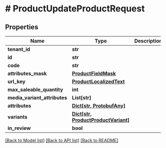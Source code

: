 # # ProductUpdateProductRequest


## Properties 


Name | Type | Description | Notes
------------ | ------------- | ------------- | -------------
**tenant_id**| **str** |   | [optional]
**id**| **str** |   | [optional]
**code**| **str** |   | [optional]
**attributes_mask**| [**ProductFieldMask**](ProductFieldMask.md) |   | [optional]
**url_key**| [**ProductLocalizedText**](ProductLocalizedText.md) |   | [optional]
**max_saleable_quantity**| **int** |   | [optional]
**media_variant_attributes**| **List[str]** |   | [optional]
**attributes**| [**Dict[str, ProtobufAny]**](ProtobufAny.md) |   | [optional]
**variants**| [**Dict[str, ProductProductVariant]**](ProductProductVariant.md) |   | [optional]
**in_review**| **bool** |   | [optional]


[[Back to Model list]](../../README.md#models) [[Back to API list]](../../README.md#endpoints) [[Back to README]](../../README.md)

